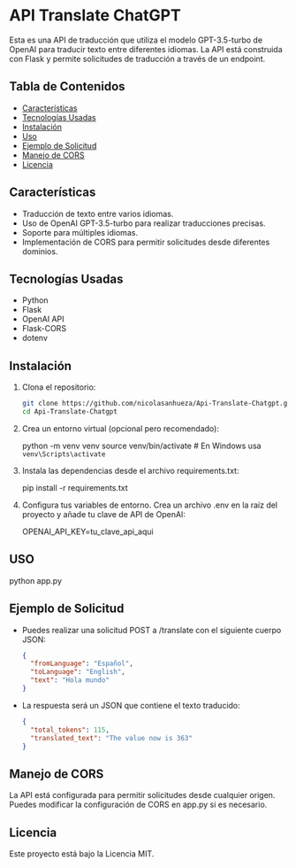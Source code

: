 # API Translate ChatGPT

Esta es una API de traducción que utiliza el modelo GPT-3.5-turbo de OpenAI para traducir texto entre diferentes idiomas. La API está construida con Flask y permite solicitudes de traducción a través de un endpoint.

## Tabla de Contenidos

- [Características](#características)
- [Tecnologías Usadas](#tecnologías-usadas)
- [Instalación](#instalación)
- [Uso](#uso)
- [Ejemplo de Solicitud](#ejemplo-de-solicitud)
- [Manejo de CORS](#manejo-de-cors)
- [Licencia](#licencia)

## Características

- Traducción de texto entre varios idiomas.
- Uso de OpenAI GPT-3.5-turbo para realizar traducciones precisas.
- Soporte para múltiples idiomas.
- Implementación de CORS para permitir solicitudes desde diferentes dominios.

## Tecnologías Usadas

- Python
- Flask
- OpenAI API
- Flask-CORS
- dotenv

## Instalación

1. Clona el repositorio:

   ```bash
   git clone https://github.com/nicolasanhueza/Api-Translate-Chatgpt.git
   cd Api-Translate-Chatgpt

2. Crea un entorno virtual (opcional pero recomendado):

   python -m venv venv
   source venv/bin/activate  # En Windows usa `venv\Scripts\activate`

3. Instala las dependencias desde el archivo requirements.txt:

   pip install -r requirements.txt

4. Configura tus variables de entorno. Crea un archivo .env en la raíz del proyecto y añade tu clave de API de OpenAI:

   OPENAI_API_KEY=tu_clave_api_aqui

## USO

   python app.py

## Ejemplo de Solicitud

- Puedes realizar una solicitud POST a /translate con el siguiente cuerpo JSON:

  ```json
  {
    "fromLanguage": "Español",
    "toLanguage": "English",
    "text": "Hola mundo"
  }

- La respuesta será un JSON que contiene el texto traducido:

  ```json
  {
    "total_tokens": 115,
    "translated_text": "The value now is 363"
  }

## Manejo de CORS

La API está configurada para permitir solicitudes desde cualquier origen. Puedes modificar la configuración de CORS en app.py si es necesario.

## Licencia

Este proyecto está bajo la Licencia MIT.

